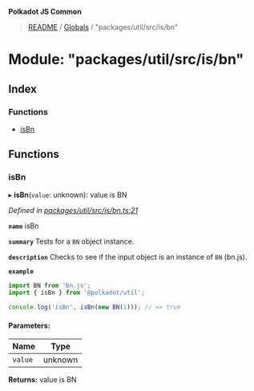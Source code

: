 **Polkadot JS Common**

> [README](../README.md) / [Globals](../globals.md) / "packages/util/src/is/bn"

# Module: "packages/util/src/is/bn"

## Index

### Functions

* [isBn](_packages_util_src_is_bn_.md#isbn)

## Functions

### isBn

▸ **isBn**(`value`: unknown): value is BN

*Defined in [packages/util/src/is/bn.ts:21](https://github.com/polkadot-js/common/blob/aff78c2e/packages/util/src/is/bn.ts#L21)*

**`name`** isBn

**`summary`** Tests for a `BN` object instance.

**`description`** 
Checks to see if the input object is an instance of `BN` (bn.js).

**`example`** 
<BR>

```javascript
import BN from 'bn.js';
import { isBn } from '@polkadot/util';

console.log('isBn', isBn(new BN(1))); // => true
```

#### Parameters:

Name | Type |
------ | ------ |
`value` | unknown |

**Returns:** value is BN

